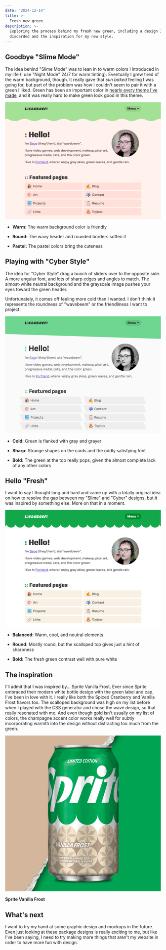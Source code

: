```yaml
---
date: "2024-12-14"
title: >-
  Fresh new green
description: >-
  Exploring the process behind my fresh new green, including a design I
  discarded and the inspiration for my new style.
---
```


## Goodbye "Slime Mode"

The idea behind "Slime Mode" was to lean in to warm colors I introduced in my
life (I use "Night Mode" 24/7 for warm tinting). Eventually I grew tired of the
warm background, though. It really gave that _sun baked_ feeling I was going
for, but part of the problem was how I couldn't seem to pair it with a green I
liked. Green has been an important color in
[nearly every theme I've made](/blog/2024/10-years-of-themes/), and it was
really hard to make green look good in this theme.

![](thesis.webp)

- **Warm:** The warm background color is friendly

- **Round:** The wavy header and rounded borders soften it

- **Pastel:** The pastel colors bring the cuteness

## Playing with "Cyber Style"

The idea for "Cyber Style" drag a bunch of sliders over to the opposite side. A
more angular font, and lots of sharp edges and angles to match. The almost-white
neutral background and the grayscale image pushes your eyes toward the green
header.

Unfortunately, it comes off feeling more cold than I wanted. I don't think it
represents the roundness of "wavebeem" or the friendliness I want to project.

![](antithesis.webp)

- **Cold:** Green is flanked with gray and grayer

- **Sharp:** Strange shapes on the cards and the oddly satisfying font

- **Bold:** The green at the top really pops, given the almost complete lack of
  any other colors

## Hello "Fresh"

I want to say I thought long and hard and came up with a totally original idea
on how to resolve the gap between my "Slime" and "Cyber" designs, but it was
inspired by something else. More on that in a moment.

![](synthesis.webp)

- **Balanced:** Warm, cool, and neutral elements

- **Round:** Mostly round, but the scalloped top gives just a hint of sharpness

- **Bold:** The fresh green contrast well with pure white

## The inspiration

I'll admit that I was inspired by... Sprite Vanilla Frost. Ever since Sprite
embraced their modern white bottle design with the green label and cap, I've
been in love with it. I really like both the Spiced Cranberry and Vanilla Frost
flavors too. The scalloped background was high on my list before when I played
with the CSS generator and chose the wave design, so that really resonated with
me. And even though gold isn't usually on my list of colors, the champagne
accent color works really well for subtly incorporating warmth into the design
without distracting too much from the green.

![](sprite-vanilla-frost.webp)

**Sprite Vanilla Frost**

## What's next

I want to try my hand at some graphic design and mockups in the future. Even
just looking at these package designs is really exciting to me, but like I've
been saying, I need to try making more things that aren't my website in order to
have more fun with design.
